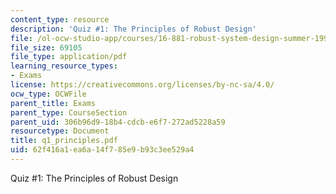 ```yaml
---
content_type: resource
description: 'Quiz #1: The Principles of Robust Design'
file: /ol-ocw-studio-app/courses/16-881-robust-system-design-summer-1998/62f416a1ea6a14f785e9b93c3ee529a4_q1_principles.pdf
file_size: 69105
file_type: application/pdf
learning_resource_types:
- Exams
license: https://creativecommons.org/licenses/by-nc-sa/4.0/
ocw_type: OCWFile
parent_title: Exams
parent_type: CourseSection
parent_uid: 306b96d9-18b4-cdcb-e6f7-272ad5228a59
resourcetype: Document
title: q1_principles.pdf
uid: 62f416a1-ea6a-14f7-85e9-b93c3ee529a4
---
```

Quiz #1: The Principles of Robust Design